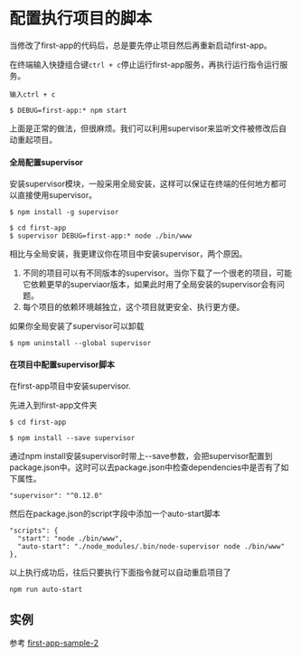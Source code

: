 # 配置执行项目的脚本

当修改了first-app的代码后，总是要先停止项目然后再重新启动first-app。

在终端输入快捷组合键`ctrl + c`停止运行first-app服务，再执行运行指令运行服务。

```
输入ctrl + c

$ DEBUG=first-app:* npm start
```

上面是正常的做法，但很麻烦。我们可以利用supervisor来监听文件被修改后自动重起项目。

#### 全局配置supervisor

安装supervisor模块，一般采用全局安装，这样可以保证在终端的任何地方都可以直接使用supervisor。

```
$ npm install -g supervisor
```

```
$ cd first-app
$ supervisor DEBUG=first-app:* node ./bin/www
```

相比与全局安装，我更建议你在项目中安装supervisor，两个原因。
1. 不同的项目可以有不同版本的supervisor。当你下载了一个很老的项目，可能它依赖更早的superviaor版本，如果此时用了全局安装的supervisor会有问题。
2. 每个项目的依赖环境越独立，这个项目就更安全、执行更方便。

如果你全局安装了supervisor可以卸载
```
$ npm uninstall --global supervisor
```

#### 在项目中配置supervisor脚本

在first-app项目中安装supervisor.

先进入到first-app文件夹
```
$ cd first-app

$ npm install --save supervisor
```

通过npm install安装supervisor时带上--save参数，会把supervisor配置到package.json中。这时可以去package.json中检查dependencies中是否有了如下属性。

```
"supervisor": "^0.12.0"
```

然后在package.json的script字段中添加一个auto-start脚本

```
"scripts": {
  "start": "node ./bin/www",
  "auto-start": "./node_modules/.bin/node-supervisor node ./bin/www"
},
```

以上执行成功后，往后只要执行下面指令就可以自动重启项目了

```
npm run auto-start
```

## 实例

参考 [first-app-sample-2](https://github.com/xugy0926/learn-webapp-sample/tree/master/first-app-sample-2)

